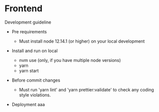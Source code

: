 # Frontend

Development guideline

- Pre requirements
    - Must install node 12.14.1 (or higher) on your local development

- Install and run on local
    - nvm use (only, if you have multiple node versions)
    - yarn
    - yarn start

- Before commit changes
    - Must run 'yarn lint' and 'yarn prettier:validate' to check any coding style violations.

- Deployment aaa
